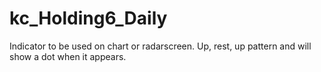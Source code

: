 # kc_Holding6_Daily

Indicator to be used on chart or radarscreen. Up, rest, up pattern and will show a dot when it appears. 
